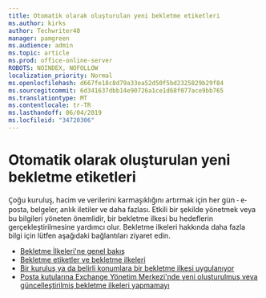 ```yaml
---
title: Otomatik olarak oluşturulan yeni bekletme etiketleri
ms.author: kirks
author: Techwriter40
manager: pamgreen
ms.audience: admin
ms.topic: article
ms.prod: office-online-server
ROBOTS: NOINDEX, NOFOLLOW
localization_priority: Normal
ms.openlocfilehash: d667fe18c8d79a33ea52d50f5bd2325829b29f84
ms.sourcegitcommit: 6d341637dbb14e90726a1ce1d68f077ace9bb765
ms.translationtype: MT
ms.contentlocale: tr-TR
ms.lasthandoff: 06/04/2019
ms.locfileid: "34720306"
---
```

# <a name="new-retention-labels-created-automatically"></a>Otomatik olarak oluşturulan yeni bekletme etiketleri

<p><span style="font-family: 'Segoe UI',sans-serif;">Çoğu kuruluş, hacim ve verilerini karmaşıklığını artırmak için her gün - e-posta, belgeler, anlık iletiler ve daha fazlası.</span> Etkili bir şekilde yönetmek veya bu bilgileri yöneten önemlidir, bir bekletme ilkesi bu hedeflerin gerçekleştirilmesine yardımcı olur. Bekletme ilkeleri hakkında daha fazla bilgi için lütfen aşağıdaki bağlantıları ziyaret edin.</p> <ul> <li><a href="https://docs.microsoft.com/en-us/office365/securitycompliance/retention-policies">Bekletme İlkeleri'ne genel bakış</a></li> <li><a href="https://docs.microsoft.com/en-us/exchange/security-and-compliance/messaging-records-management/retention-tags-and-policies">Bekletme etiketler ve bekletme ilkeleri</a></li> <li><a href="https://docs.microsoft.com/en-us/office365/securitycompliance/retention-policies#applying-a-retention-policy-to-an-entire-organization-or-specific-locations">Bir kuruluş ya da belirli konumlara bir bekletme ilkesi uygulanıyor</a></li> <li><a href="https://docs.microsoft.com/en-us/alchemyinsights/retention-policies-in-exchange-admin-center-not-working">Posta kutularına Exchange Yönetim Merkezi'nde yeni oluşturulmuş veya güncelleştirilmiş bekletme ilkeleri yapmamayı</a></li> </ul>

